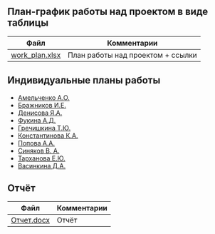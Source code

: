 ## План-график работы над проектом в виде таблицы

| Файл| Комментарии                                    |
| ------------------------------------------------ | ---------------------------------------------- |
| [work_plan.xlsx](work_plan.xlsx)                             | План работы над проектом + ссылки |

## Индивидуальные планы работы

- [Амельченко А.О.](Amel'chenko.md)
- [Бражников И.Е.](Brazhnikov.md)
- [Денисова Я.А.](Denisova.md)
- [Фукина А.Д.](Fukina.md)
- [Гречишкина Т.Ю.](Grechishkina.md)
- [Константинова К.А.](Konstantinova.md)
- [Попова А.А.](Popova.md)
- [Синяков В. А.](Sinyakov.md)
- [Тарханова Е.Ю.](Tarkhanova.md)
- [Васинкина Д.А.](Vasinkina.md)


## Отчёт

| Файл| Комментарии|
| ----------------------------------------------------- | ---------------------------------------------- |
| [Отчет.docx](Отчет.docx)| Отчёт |
